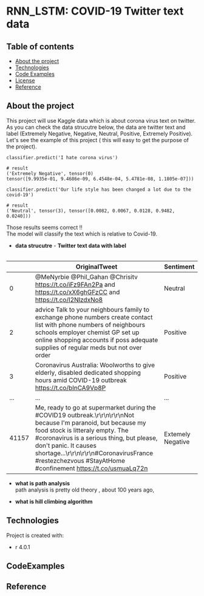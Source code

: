 # RNN_LSTM: COVID-19 Twitter text data 


## Table of contents

- [About the project](#About_the_project)
- [Technologies](#technologies)
- [Code Examples](#CodeExamples)
- [License](#License)
- [Reference](#Reference)

## About the project

This project will use Kaggle data which is about corona virus text on twitter. As you can check the data strucutre below, the data are twitter text and label (Extremely Negative, Negative, Neutral, Positive, Extremely Positive).  <br />
Let's see the example of this project ( this will easy to get the purpose of the project). <br />

```
classifier.predict('I hate corona virus')
```

```
# result 
('Extremely Negative', tensor(0) 
tensor([9.9935e-01, 9.4686e-09, 6.4548e-04, 5.4781e-08, 1.1805e-07]))
```

```
classifier.predict('Our life style has been changed a lot due to the covid-19')
```

```
# result
('Neutral', tensor(3), tensor([0.0082, 0.0067, 0.0128, 0.9482, 0.0240]))
```


Those results seems correct !! <br />
The model will classify the text which is relative to Covid-19.





- **data strucutre** - **Twitter text data with label** <br/>

<div align="center">

<table>
  


  
||  OriginalTweet  |  Sentiment  |
|----| ---- | ---- |
|0|  @MeNyrbie @Phil_Gahan @Chrisitv https://t.co/iFz9FAn2Pa and https://t.co/xX6ghGFzCC and https://t.co/I2NlzdxNo8 |  Neutral  | 
|2| advice Talk to your neighbours family to exchange phone numbers create contact list with phone numbers of neighbours schools employer chemist GP set up online shopping accounts if poss adequate supplies of regular meds but not over order  |  Positive  |
|3|  Coronavirus Australia: Woolworths to give elderly, disabled dedicated shopping hours amid COVID-19 outbreak https://t.co/bInCA9Vp8P |  Positive  | 
|...|  ...  |  ...  | 
|41157|  Me, ready to go at supermarket during the #COVID19 outbreak.\r\r\n\r\r\nNot because I'm paranoid, but because my food stock is litteraly empty. The #coronavirus is a serious thing, but please, don't panic. It causes shortage...\r\r\n\r\r\n#CoronavirusFrance #restezchezvous #StayAtHome #confinement https://t.co/usmuaLq72n  |  Extemely Negative  |
</table>

</div>
  
  
- **what is path analysis** <br/>
  path analysis is pretty old theory , about 100 years ago, 

- **what is hill climbing algorithm** <br/> 



## Technologies

Project is created with:

- r 4.0.1

## CodeExamples



## Reference

